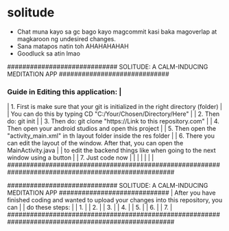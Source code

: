 # solitude

- Chat muna kayo sa gc bago kayo magcommit kasi baka magoverlap at magkaroon ng undesired changes.
- Sana matapos natin toh AHAHAHAHAH
- Goodluck sa atin lmao

############################# SOLITUDE: A CALM-INDUCING MEDITATION APP #############################
### Guide in Editing this application:                                                               |
|  1. First is make sure that your git is initialized in the right directory (folder)              |
|         You can do this by typing CD "C:/Your/Chosen/Directory/Here"                             |
|  2. Then do: git init                                                                            |
|  3. Then do: git clone "https://Link to this repository.com"                                     |
|  4. Then open your android studios and open this project                                         |
|  5. Then open the "activity_main.xml" in th layout folder inside the res folder                  |
|  6. There you can edit the layout of the window. After that, you can open the MainActivity.java  |
|          to edit the backend things like when going to the next window using a button            |
|  7. Just code now                                                                                |
|                                                                                                  |
|                                                                                                  |
|                                                                                                  |
####################################################################################################

############################# SOLITUDE: A CALM-INDUCING MEDITATION APP #############################
| After you have finished coding and wanted to upload your changes into this repository, you can   |
| do these steps:                                                                                  |
|  1. |
|  2. |
|  3. |
|  4. |
|  5. |
|  6. |
|  7. |
####################################################################################################
